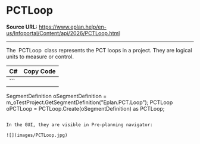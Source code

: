 # PCTLoop

**Source URL:** https://www.eplan.help/en-us/Infoportal/Content/api/2026/PCTLoop.html

---

The  PCTLoop  class represents the PCT loops in a project. They are logical units to measure or control.

| C# | Copy Code |
| --- | --- |
| ```  SegmentDefinition oSegmentDefinition = m_oTestProject.GetSegmentDefinition("Eplan.PCT.Loop"); PCTLoop oPCTLoop  = PCTLoop.Create(oSegmentDefinition) as PCTLoop; ``` | |

In the GUI, they are visible in Pre-planning navigator:

![](images/PCTLoop.jpg)
